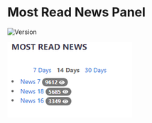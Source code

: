 # Most Read News Panel

![Version](https://img.shields.io/badge/Version-1.0.0-blue.svg)

![Preview](preview.png)
